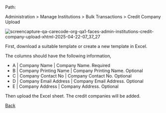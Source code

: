 Path:

Administration > Manage Institutions > Bulk Transactions > Credit Company Upload

![screencapture-qa-carecode-org-qa1-faces-admin-institutions-credit-company-upload-xhtml-2025-04-22-07_37_27](https://github.com/user-attachments/assets/3fe84582-342e-4e12-a242-b7e5fa071de3)

First, download a suitable template or create a new template in Excel.

The columns should have the following information,
* A | Company Name | Company Name. Required
* B | Company Printing Name | Company Printing Name. Optional
* C | Company Contact No | Company Contact No. Optional
* D | Company Email Address | Company Email Address. Optional
* E | Company Address | Company Address. Optional

Then upload the Excel sheet. The credit companies will be added.

[Back](https://github.com/hmislk/hmis/wiki/Manage-Institutions)

